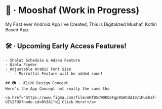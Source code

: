 # 📖 · Mooshaf (Work in Progress)
My First ever Android App I've Created, This is Digitalized Mushaf, Kotlin Based App.

## 🛠 · Upcoming Early Access Features!
```
· Shalat Schedule & Adzan Feature
· Qibla Finder
· Adjustable Arabic Font Size
``` - Murrottal Feature will be added soon!

## 📷 · UI/UX Design Concept
Here's the App Concept not really the same tho

<a href="https://www.figma.com/file/eRfDScW9KQzFgp95WCdd10/iMushaf-UI%2FUX?node-id=0%3A1">🔗 Click Here!</a>
